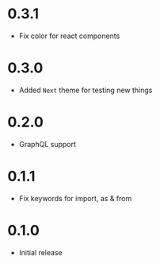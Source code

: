 # 0.3.1

- Fix color for react components

# 0.3.0

- Added `Next` theme for testing new things

# 0.2.0

- GraphQL support

# 0.1.1

- Fix keywords for import, as & from

# 0.1.0

- Initial release
